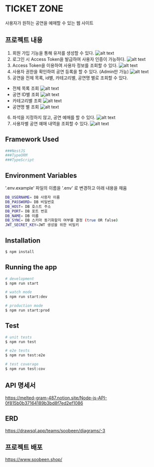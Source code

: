 # TICKET ZONE

사용자가 원하는 공연을 예매할 수 있는 웹 사이트

## 프로젝트 내용

1. 회원 가입 기능을 통해 유저를 생성할 수 있다.
   ![alt text](README.image/image.png)
2. 로그인 시 Access Token을 발급하여 사용자 인증이 가능하다.
   ![alt text](README.image/image-1.png)
3. Access Token을 이용하여 사용자 정보를 조회할 수 있다.
   ![alt text](README.image/image-2.png)
4. 사용자 권한을 확인하여 공연 등록을 할 수 있다. (Admin만 가능)
   ![alt text](README.image/image-3.png)
5. 공연을 전체 목록, id별, 카테고리별, 공연명 별로 조회할 수 있다.

- 전체 목록 조회
  ![alt text](README.image/image-4.png)
- 공연 ID별 조회
  ![alt text](README.image/image-7.png)
- 카테고리별 조회
  ![alt text](README.image/image-5.png)
- 공연명 별 조회
  ![alt text](README.image/image-6.png)

6. 좌석을 지정하지 않고, 공연 예매를 할 수 있다.
   ![alt text](README.image/image-8.png)
7. 사용자별 공연 예매 내역을 조회할 수 있다.
   ![alt text](README.image/image-9.png)

## Framework Used

```bash
###NestJS
###TypeORM
###TypeScript
```

## Environment Variables

'.env.example' 파일의 이름을 '.env' 로 변경하고 아래 내용을 채움

```bash
DB_USERNAME= DB 사용자 이름
DB_PASSWORD= DB 비밀번호
DB_HOST= DB 호스트 주소
DB_PORT= DB 포트 번호
DB_NAME= DB 이름
DB_SYNC= DB 스키마 동기화할지 여부를 결정 (true OR false)
JWT_SECRET_KEY=JWT 생성을 위한 비밀키
```

## Installation

```bash
$ npm install
```

## Running the app

```bash
# development
$ npm run start

# watch mode
$ npm run start:dev

# production mode
$ npm run start:prod
```

## Test

```bash
# unit tests
$ npm run test

# e2e tests
$ npm run test:e2e

# test coverage
$ npm run test:cov
```

## API 명세서

https://melted-gram-487.notion.site/Node-js-API-0f815b0b37164189b3bd8f7ed2ef1086

## ERD

https://drawsql.app/teams/soobeen/diagrams/-3

## 프로젝트 배포

https://www.soobeen.shop/
